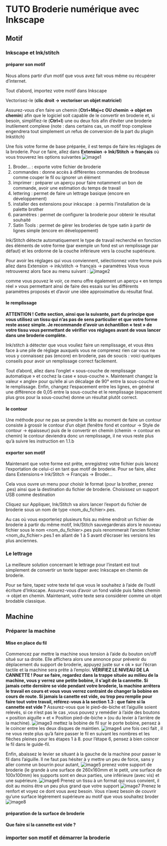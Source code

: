 # TUTO Broderie numérique avec Inkscape
## Motif
### Inkscape et Ink/stitch
#### préparer son motif
Nous allons partir d’un motif que vous avez fait vous même ou récupérer d’internet.

Tout d’abord, importez votre motif dans Inkscape

Vectorisez-le (**clic droit → vectoriser un objet matriciel**)

Assurez-vous d’en faire un chemin (**Ctrl+Maj+c OU chemin → objet en chemin**) afin que le logiciel soit capable de le convertir en  broderie et, si besoin, simplifiez-le (**Ctrl+l**) une ou deux fois afin d’éviter une broderie inutilement complexe (note : dans certains cas, un motif trop complexe engendrera tout simplement un refus de conversion de la part du plugin Inkstitch)

Une fois votre forme de base préparée, il est temps de faire les réglages de la broderie.
Pour ce faire, allez dans **Extension → Ink/Stitch → français** où vous trouverez les options suivantes
![image1](./assets/images/brodeusetuto1.jpg)
1. Broder… : exporte votre fichier de broderie
2. commandes : donne accès à différentes commandes de brodeuse comme couper le fil ou ignorer un élément
3. imprimer : préparer un aperçu pour faire notamment un bon de commande, avoir une estimation du temps de travail
4. lettering : permet de faire un lettrage basique (encore en développement)
5. installer des extensions pour inkscape : à permis l’installation de la palette brother
6. paramètres : permet de configurer la broderie pour obtenir le résultat souhaité
7. Satin Tools : permet de gérer les broderies de type satin à partir de lignes simple (encore en développement)

Ink/Stitch détecte automatiquement le type de travail recherché en fonction des éléments de votre forme (par exemple un fond est un remplissage par défaut) et les ordonne de la couche inférieure vers la couche supérieure.

Pour avoir les réglages qui vous conviennent, sélectionnez votre forme puis allez dans
Extension → ink/stitch → français → paramètres
Vous vous retrouverez alors face au menu suivant :
![image2](./assets/images/brodeusetuto2.jpg)

comme vous pouvez le voir, ce menu offre également un aperçu « en temps réel » vous permettant ainsi de faire des essais sur les différents paramètres proposés et d’avoir une idée approximative du résultat final.
#### le remplissage
**ATTENTION !
Cette section, ainsi que la suivante, part du principe que vous utilisez un tissu qui n’as pas de sens particulier et que votre forme reste assez simple.
Je recommande d’avoir un échantillon « test » de votre tissu vous permettant de vérifier vos réglages avant de vous lancer dans une broderie complète.**

Ink/stitch à détecter que vous vouliez faire un remplissage, et vous êtes face à une pile de réglage auxquels vous ne comprenez rien car vous ne vous y connaissez pas (encore) en broderie, pas de soucis : voici quelques conseils pour avoir un remplissage correct facilement.

Tout d’abord, allez dans l’onglet « sous-couche de remplissage automatique » et cochez la case « sous-couche ».
Maintenant changez la valeur « angle» pour qu’elle ai un décalage de 90° entre la sous-couche et le remplissage.
Enfin, changez l’espacement entre les lignes, en général une différence de 0,05 entre la sous-couche et le remplissage (espacement plus gros pour la sous-couche) donne un résultat plutôt correct.
#### le contour
Une méthode pour ne pas se prendre la tête au moment de faire un contour consiste à grossir le contour d’un objet (fenêtre fond et contour → Style de contour → épaisseur) puis de le convertir en chemin (chemin → contour en chemin) le contour deviendra donc un remplissage, il ne vous reste plus qu’à suivre les instruction en 1.1.b
#### exporter son motif
Maintenant que votre forme est prête, enregistrez votre fichier puis lancez l’exportation de celui-ci en tant que motif de broderie. Pour se faire, allez dans Extensions→ Ink/Stitch → Français →  Broder…

Cela vous ouvre un menu pour choisir le format (pour la brother, prenez .pes) ainsi que la destination du fichier de broderie.
Choisissez un support USB comme destination

Cliquez sur Appliquer, Ink/Stitch va alors lancer l’export du fichier de broderie sous un nom de type <nom_du_fichier>.pes.

Au cas où vous exporteriez plusieurs fois au même endroit un fichier de broderie à partir du même motif, Ink/Stitch sauvegarderais alors le nouveau fichier sous le nom <nom_du_fichier>.pes puis renommerait l’ancien fichier <nom_du_fichier>.pes.1 en allant de 1 à 5 avant d’écraser les versions les plus anciennes.

### Le lettrage
La meilleure solution concernant le lettrage pour l’instant est tout simplement de convertir un texte tapper avec Inkscape en chemin de broderie.

Pour se faire, tapez votre texte tel que vous le souhaitez à l’aide de l’outil écriture d’Inkscape.
Assurez-vous d’avoir un fond valide puis faites chemin → objet en chemin.
Maintenant, votre texte sera considérer comme un objet brodable classique.
## Machine
### Préparer la machine
#### Mise en place du fil
Commencez par mettre la machine sous tension à l’aide du bouton on/off situé sur sa droite.
Elle affichera alors une annonce pour prévenir du déplacement du support de broderie, appuyez juste sur « ok » sur l’écran tactile et la machine sera prête à l’emploi.
**VÉRIFIEZ LE NIVEAU DE LA CANNETTE !
Pour se faire, regardez dans la trappe située au milieu de la machine, vous y verrez une petite bobine, il s’agit de la cannette.
Si jamais cette dernière se vide pendant votre broderie, la machine arrêtera le travail en cours et vous vous verrez contraint de changer la bobine en cours de route.
Si jamais la canette est vide, ou trop peu remplie pour faire tout votre travail, référez-vous à la section 1.3 : que faire si la cannette est vide ?**
Assurez-vous que le pied-de-biche et l’aiguille soient relevés, si ce n’est pas le cas ,vous pouvez  y remédier à l’aide des boutons « position aiguille » et « Position pied-de-biche » (ou du levier à l’arrière de la machine).
![image3](./assets/images/brodeusetuto3.png)
mettez la bobine de fil sur le porte bobine, pensez à le coincer entre les deux disques de maintien.
![image4](./assets/images/brodeusetuto4.jpg)
une fois ceci fait , il ne vous reste plus qu’à faire passer le fil en suivant les nombres et les flèches pleines pour les étapes 1 à 8.
pour l’étape 6, pensez à bien coincer le fil dans le guide-fil.

Enfin, abaissez le levier se situant à la gauche de la machine pour passer le fil dans l’aiguille. Il ne faut pas hésiter à y mettre un peu de force, sans y aller comme un bourrin pour autant,
![image5](./assets/images/brodeusetuto5.jpg)
prenez votre support de broderie (le grande à une surface de 260x160mm et le petit, une surface de 100x100mm) les supports sont en deux parties, une inférieure (avec vis) et une supérieure.
![image6](./assets/images/brodeusetuto6.jpg)
Prenez un tissu à un format qui vous convient, il doit au moins être un peu plus grand que votre support
![image7](./assets/images/brodeusetuto7.jpg)
Prenez le renfort et voyez ce dont vous avez besoin. Vous n’avez besoin de couvrir qu’une surface légèrement supérieure au motif que vous souhaitez broder
![image8](./assets/images/brodeusetuto8.jpg)

#### préparation de la surface de broderie
#### Que faire si la cannette est vide ?
### importer son motif et démarrer la broderie
